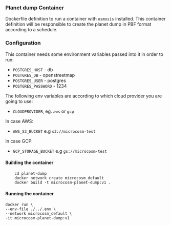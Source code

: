 ### Planet dump Container

Dockerfile definition to run a container with `osmosis` installed. This container definition will be responsible to create the planet dump in PBF format according to a schedule.

### Configuration

This container needs some environment variables passed into it in order to run:

- `POSTGRES_HOST` - db
- `POSTGRES_DB` - openstreetmap
- `POSTGRES_USER` - postgres
- `POSTGRES_PASSWORD` - 1234

The following env variables are according to which cloud provider you are going to use:

- `CLOUDPROVIDER`, eg. `aws` or `gcp`

In case AWS:

- `AWS_S3_BUCKET` e.g `s3://microcosm-test`

In case GCP:

- `GCP_STORAGE_BUCKET` e.g `gs://microcosm-test`

#### Building the container

```
    cd planet-dump
    docker network create microcosm_default
    docker build -t microcosm-planet-dump:v1 .
```

#### Running the container

```
docker run \
--env-file ./../.env \
--network microcosm_default \
-it microcosm-planet-dump:v1
```
